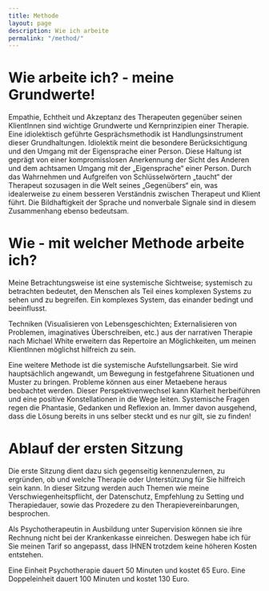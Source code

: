 ```yaml
---
title: Methode
layout: page
description: Wie ich arbeite
permalink: "/method/"
---
```


# Wie arbeite ich? - meine Grundwerte!

Empathie, Echtheit und Akzeptanz des Therapeuten gegenüber seinen KlientInnen sind wichtige Grundwerte und Kernprinzipien einer Therapie.
Eine idiolektisch geführte Gesprächsmethodik ist Handlungsinstrument dieser Grundhaltungen. Idiolektik meint die besondere Berücksichtigung und den Umgang mit der Eigensprache einer Person. Diese Haltung ist geprägt von einer kompromisslosen Anerkennung der Sicht des Anderen und dem achtsamen Umgang mit der „Eigensprache“ einer Person. Durch das Wahrnehmen und Aufgreifen von Schlüsselwörtern „taucht“ der Therapeut sozusagen in die Welt seines „Gegenübers“ ein, was idealerweise zu einem besseren Verständnis zwischen Therapeut und Klient führt. Die Bildhaftigkeit der Sprache und nonverbale Signale sind in diesem Zusammenhang ebenso bedeutsam.


# Wie - mit  welcher Methode arbeite ich?

Meine Betrachtungsweise ist eine systemische Sichtweise; systemisch zu betrachten bedeutet, den Menschen als  Teil eines komplexen Systems zu sehen und zu begreifen. Ein komplexes System, das einander bedingt und beeinflusst.

Techniken (Visualisieren von Lebensgeschichten; Externalisieren von Problemen, imaginatives Überschreiben, etc.) aus der narrativen Therapie nach Michael White erweitern das Repertoire an Möglichkeiten, um meinen KlientInnen möglichst hilfreich zu sein.

Eine weitere Methode ist die systemische Aufstellungsarbeit. Sie wird hauptsächlich angewandt, um Bewegung in festgefahrene Situationen und Muster zu bringen. Probleme können aus einer Metaebene heraus beobachtet  werden. Dieser Perspektivenwechsel kann Klarheit herbeiführen und eine positive Konstellationen in die Wege leiten. Systemische Fragen regen die Phantasie, Gedanken und Reflexion an. Immer davon ausgehend, dass die Lösung bereits in uns selber steckt und es nur gilt, sie zu finden!

# Ablauf der ersten Sitzung

Die erste Sitzung dient dazu sich gegenseitig kennenzulernen, zu ergründen, ob und welche Therapie oder Unterstützung für Sie hilfreich sein kann. In dieser Sitzung werden auch Themen wie meine Verschwiegenheitspflicht, der Datenschutz, Empfehlung zu Setting und Therapiedauer, sowie das Prozedere zu den Therapievereinbarungen, besprochen.

Als Psychotherapeutin in Ausbildung unter Supervision können sie ihre Rechnung nicht bei der Krankenkasse einreichen. Deswegen habe ich für Sie meinen Tarif so angepasst, dass IHNEN trotzdem keine höheren Kosten entstehen.

Eine Einheit Psychotherapie dauert 50 Minuten und kostet 65 Euro. Eine Doppeleinheit dauert 100 Minuten und kostet 130 Euro.